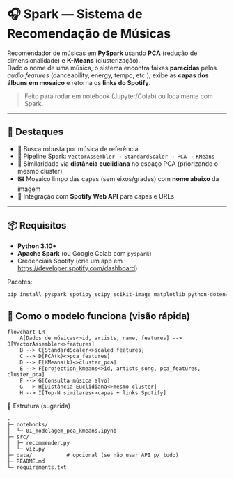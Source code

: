 # 🎧 Spark — Sistema de Recomendação de Músicas

Recomendador de músicas em **PySpark** usando **PCA** (redução de dimensionalidade) e **K-Means** (clusterização).  
Dado o nome de uma música, o sistema encontra faixas **parecidas** pelos *audio features* (danceability, energy, tempo, etc.), exibe as **capas dos álbuns em mosaico** e retorna os **links do Spotify**.

> Feito para rodar em notebook (Jupyter/Colab) ou localmente com Spark.

---

## 🌟 Destaques

- 🔎 Busca robusta por música de referência  
- 🧠 Pipeline Spark: `VectorAssembler → StandardScaler → PCA → KMeans`  
- 📏 Similaridade via **distância euclidiana** no espaço PCA (priorizando o mesmo cluster)  
- 🖼️ Mosaico limpo das capas (sem eixos/grades) com **nome abaixo** da imagem  
- 🔗 Integração com **Spotify Web API** para capas e URLs

---

## 📦 Requisitos

- **Python 3.10+**
- **Apache Spark** (ou Google Colab com `pyspark`)
- Credenciais Spotify (crie um app em https://developer.spotify.com/dashboard)

Pacotes:
```bash
pip install pyspark spotipy scipy scikit-image matplotlib python-dotenv
```

## 🧠 Como o modelo funciona (visão rápida)
```
flowchart LR
    A[Dados de músicas<>id, artists, name, features] --> B[VectorAssembler<>features]
    B --> C[StandardScaler<>scaled_features]
    C --> D[PCA(k)<>pca_features]
    D --> E[KMeans(k)<>cluster_pca]
    E --> F[projection_kmeans<>id, artists_song, pca_features, cluster_pca]
    F --> G[Consulta música alvo]
    G --> H[Distância Euclidiana<>mesmo cluster]
    H --> I[Top-N similares<>capas + links Spotify]
```
🧩 Estrutura (sugerida)
```
.
├─ notebooks/
│  └─ 01_modelagem_pca_kmeans.ipynb
├─ src/
│  ├─ recommender.py
│  └─ viz.py
├─ data/           # opcional (se não usar API p/ tudo)
├─ README.md
└─ requirements.txt






